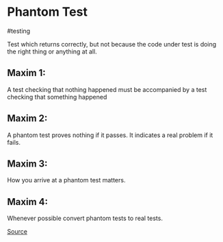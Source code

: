 # Phantom Test 

#testing

Test which returns correctly, but not because the code under test is doing the right thing or anything at all.

## Maxim 1:

A test checking that nothing happened must be accompanied by a test checking that something happened

## Maxim 2:

A phantom test proves nothing if it passes.
It indicates a real problem if it fails.

## Maxim 3:

How you arrive at a phantom test matters.

## Maxim 4:

Whenever possible convert phantom tests to real tests.

[Source](https://www.red-gate.com/simple-talk/dotnet/software-testing/the-phantom-menace-in-unit-testing/)
